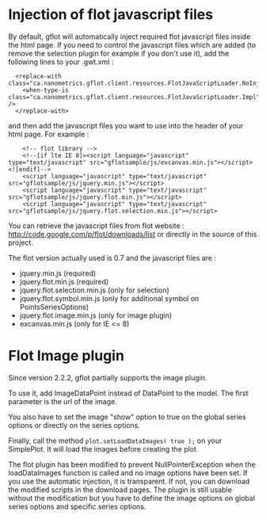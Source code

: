 # Injection of flot javascript files #

By default, gflot will automatically inject required flot javascript files inside the html page. If you need to control the javascript files which are added (to remove the selection plugin for example if you don't use it), add the following lines to your .gwt.xml :
```
  <replace-with class="ca.nanometrics.gflot.client.resources.FlotJavaScriptLoader.NoInjectionImpl">
    <when-type-is class="ca.nanometrics.gflot.client.resources.FlotJavaScriptLoader.Impl" />
  </replace-with>
```

and then add the javascript files you want to use into the header of your html page. For example :
```
    <!-- flot library -->
    <!--[if lte IE 8]><script language="javascript" type="text/javascript" src="gflotsample/js/excanvas.min.js"></script><![endif]-->
    <script language="javascript" type="text/javascript" src="gflotsample/js/jquery.min.js"></script>
    <script language="javascript" type="text/javascript" src="gflotsample/js/jquery.flot.min.js"></script>
    <script language="javascript" type="text/javascript" src="gflotsample/js/jquery.flot.selection.min.js"></script>
```

You can retrieve the javascript files from flot website :
http://code.google.com/p/flot/downloads/list
or directly in the source of this project.

The flot version actually used is 0.7 and the javascript files are :
  * jquery.min.js (required)
  * jquery.flot.min.js (required)
  * jquery.flot.selection.min.js (only for selection)
  * jquery.flot.symbol.min.js (only for additional symbol on PointsSeriesOptions)
  * jquery.flot.image.min.js (only for image plugin)
  * excanvas.min.js (only for IE <= 8)

# Flot Image plugin #

Since version 2.2.2, gflot partially supports the image plugin.

To use it, add ImageDataPoint instead of DataPoint to the model. The first parameter is the url of the image.

You also have to set the image "show" option to true on the global series options or directly on the series options.

Finally, call the method `plot.setLoadDataImages( true );` on your SimplePlot. It will load the images before creating the plot.

The flot plugin has been modified to prevent NullPointerException when the loadDataImages function is called and no image options have been set. If you use the automatic injection, it is transparent. If not, you can download the modified scripts in the download pages. The plugin is still usable without the modification but you have to define the image options on global series options and specific series options.